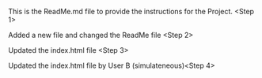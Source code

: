 This is the ReadMe.md file to provide the instructions for the Project. <Step 1>

Added a new file and changed the ReadMe file <Step 2>

Updated the index.html file <Step 3>

Updated the index.html file by User B (simulateneous)<Step 4>